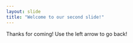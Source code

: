 ```yaml
---
layout: slide
title: "Welcome to our second slide!"
---
```

Thanks for coming! 
Use the left arrow to go back!
